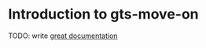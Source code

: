 # Introduction to gts-move-on

TODO: write [great documentation](http://jacobian.org/writing/what-to-write/)
